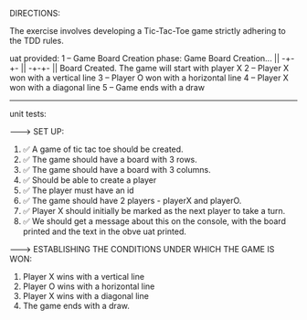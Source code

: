DIRECTIONS:

The exercise involves developing a Tic-Tac-Toe game strictly adhering to the TDD rules.

uat provided:
1 – Game Board Creation phase:
Game Board Creation... ||
-+-+- || -+-+- ||
Board Created.
The game will start with player X
2 – Player X won with a vertical line
3 – Player O won with a horizontal line
4 – Player X won with a diagonal line
5 – Game ends with a draw

--------------

unit tests:

---> SET UP:
1. ✅ A game of tic tac toe should be created.
2. ✅ The game should have a board with 3 rows.
3. ✅ The game should have a board with 3 columns.
4. ✅ Should be able to create a player
5. ✅ The player must have an id
6. ✅ The game should have 2 players - playerX and playerO.
7. ✅ Player X should initially be marked as the next player to take a turn.
8. ✅ We should get a message about this on the console, with the board printed and the text in the obve uat printed.

---> ESTABLISHING THE CONDITIONS UNDER WHICH THE GAME IS WON:
1. Player X wins with a vertical line
2. Player O wins with a horizontal line
3. Player X wins with a diagonal line
4. The game ends with a draw.

